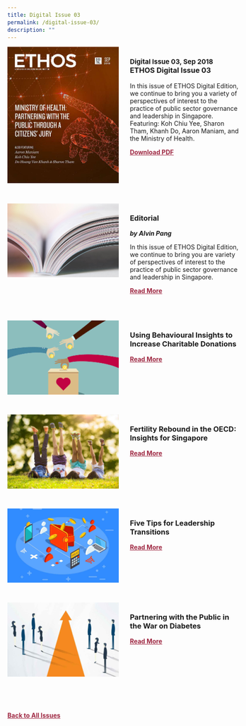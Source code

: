 ```yaml
---
title: Digital Issue 03
permalink: /digital-issue-03/
description: ""
---
```

<style>

.back a
{
	color: #9f2943;
	font-weight: bold;
	}

.cat
   {
   font-size: 15px;
   }	
	

.button1 a
{
	color: #9f2943;
	font-weight:bold;
}
	

.grid-container {
	display: grid;
	grid-template-columns: 50% 50%;
	grid-column-gap: 5%;
	margin-bottom: 5%;
	}	
	
@media only screen and (max-width: 600px) {
	.grid-container {
		display: block;
	}
}	
</style>
<div class="grid-container">
        <div><img src="/images/Ethos_Images/Ethos_Digital_Issue_03/EthosDigital_Issuesep18_CoverResized.jpg"></div>
        <div><h3><span class="cat">Digital Issue 03, Sep 2018</span>
            <br>ETHOS Digital Issue 03</h3>	
            <p>In this issue of ETHOS Digital Edition, we continue to bring you a variety of perspectives of interest to the practice of public sector governance and leadership in Singapore. Featuring: Koh Chiu Yee, Sharon Tham, Khanh Do, Aaron Maniam, and the Ministry of Health.</p>
            
            
   <div class="button1"><a target="_blank" href="https://go.gov.sg/digital-issue-02.pdf">Download PDF</a></div></div>
    </div>
    
   <br>
    
<div class="grid-container">
        <div><img src="/images/Landing_Banner_Images/tile_editorial.jpg"></div>
        <div><h3>Editorial </h3>
            <b><i>by Alvin Pang</i></b>

                
  <p>In this issue of ETHOS Digital Edition, we continue to bring you are variety of perspectives of interest to the practice of public sector governance and leadership in Singapore.</p>	
            
<div class="button1"><a href="/digital-issue-03/editorial/">Read More</a></div> <br></div>
    </div>

 <br>   
<div class="grid-container">
        <div><img src="/images/Ethos_Images/Ethos_Digital_Issue_03/Article%201/D3_Teaser_Using%20BI%20to%20Increase%20Charitable%20Donations.jpg"></div>
        <div><h3>Using Behavioural Insights to Increase Charitable Donations</h3>
            <b><i></i></b>
            
<p>	

</p>	
            

					
<div class="button1"><a href="/digital-issue-03/using-behavioural-insights-to-increase-charitable-donations/">Read More</a></div><br></div>
    </div>
<br>
<div class="grid-container">
      <div><img src="/images/Ethos_Images/Ethos_Digital_Issue_03/Article%202/D3_Teaser_Fertility%20Rebound.jpg"></div>
        <div><h3>Fertility Rebound in the OECD: Insights for Singapore</h3>
            <b><i></i></b>
<p>	

</p>	
            
<div class="button1"><a href="/digital-issue-03/fertility-rebound-in-the-oecd-insights-for-singapore/">Read More</a></div><br></div>
    </div>
    
<br>    
<div class="grid-container">
        <div><img src="/images/Ethos_Images/Ethos_Digital_Issue_02/Article%203/D2_Teaser_Crowdfunding.jpg"></div>
        <div><h3>Five Tips for Leadership Transitions</h3>
            <b><i></i></b>
            
<p>	
         
</p>	
            
<div class="button1"><a href="/digital-issue-03/5-tips-for-leadership-transitions/">Read More</a></div><br></div>
    </div>
    
<br>    
<div class="grid-container">
        <div><img src="/images/Ethos_Images/Ethos_Digital_Issue_03/Article%203/D3_Teaser_Leadership%20Transitions.jpg"></div>
        <div><h3>Partnering with the Public in the War on Diabetes</h3>
            <b><i></i></b>
            
<p>	
</p>	
            
<div class="button1"><a href="/digital-issue-03/partnering-with-the-public-in-the-war-on-diabetes/">Read More</a></div><br></div>
    </div>
<br>



<br>
<br>
<div class="back">
<a href="/all-issues/">Back to All Issues</a>
</div>